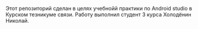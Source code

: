 Этот репозиторий сделан в целях учебнойй практики по Android studio в Курском тезникуме связи.
Работу выполнил студент 3 курса Холодёнин Николай.
